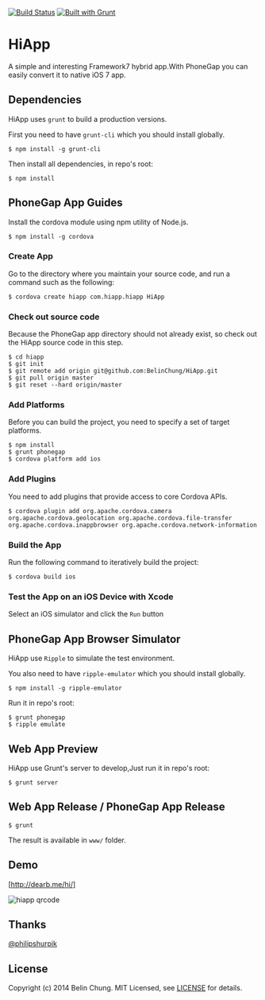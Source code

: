 [![Build Status](https://travis-ci.org/BelinChung/HiApp.svg?branch=master)](https://travis-ci.org/BelinChung/HiApp)
[![Built with Grunt](https://cdn.gruntjs.com/builtwith.png)](http://gruntjs.com/)

HiApp
=====

A simple and interesting Framework7 hybrid app.With PhoneGap you can easily convert it to native iOS 7 app.

## Dependencies

HiApp uses `grunt` to build a production versions.

First you need to have `grunt-cli` which you should install globally.

```
$ npm install -g grunt-cli
```

Then install all dependencies, in repo's root:

```
$ npm install    
```

## PhoneGap App Guides

Install the cordova module using npm utility of Node.js.

```
$ npm install -g cordova
```

### Create App

Go to the directory where you maintain your source code, and run a command such as the following:

```
$ cordova create hiapp com.hiapp.hiapp HiApp
```

### Check out source code

Because the PhoneGap app directory should not already exist, so check out the HiApp source code in this step.

```
$ cd hiapp  
$ git init   
$ git remote add origin git@github.com:BelinChung/HiApp.git  
$ git pull origin master  
$ git reset --hard origin/master  
```

### Add Platforms

Before you can build the project, you need to specify a set of target platforms.

```
$ npm install
$ grunt phonegap
$ cordova platform add ios
```

### Add Plugins

You need to add plugins that provide access to core Cordova APIs.

```
$ cordova plugin add org.apache.cordova.camera org.apache.cordova.geolocation org.apache.cordova.file-transfer org.apache.cordova.inappbrowser org.apache.cordova.network-information
```

### Build the App

Run the following command to iteratively build the project:

```
$ cordova build ios
```

### Test the App on an iOS Device with Xcode

Select an iOS simulator and click the `Run` button


## PhoneGap App Browser Simulator

HiApp use `Ripple` to simulate the test environment.

You also need to have `ripple-emulator` which you should install globally.

```
$ npm install -g ripple-emulator
```

Run it in repo's root:

```
$ grunt phonegap
$ ripple emulate
```

## Web App Preview

HiApp use Grunt's server to develop,Just run it in repo's root:

```
$ grunt server
```

## Web App Release / PhoneGap App Release

```
$ grunt
```

The result is available in `www/` folder.

## Demo

[http://dearb.me/hi/]

![hiapp qrcode](http://dearb.u.qiniudn.com/hiapp_qrcode_small.png)

## Thanks
[@philipshurpik]

## License

Copyright (c) 2014 Belin Chung. MIT Licensed, see [LICENSE] for details.

[http://dearb.me/hi/]:http://dearb.me/hi/
[LICENSE]:https://github.com/BelinChung/HiApp/blob/master/LICENSE.md
[@philipshurpik]:https://github.com/philipshurpik/Framework7-Contacts7-MVC